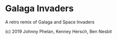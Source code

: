 # Galaga Invaders

A retro remix of Galaga and Space Invaders


(c) 2019 Johnny Phelan, Kenney Hersch, Ben Nesbit

